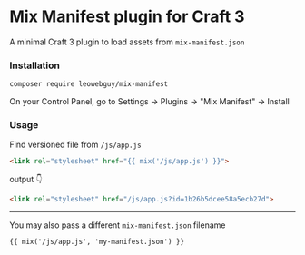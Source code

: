 Mix Manifest plugin for Craft 3
===

A minimal Craft 3 plugin to load assets from `mix-manifest.json`

### Installation

```bash
composer require leowebguy/mix-manifest
```

On your Control Panel, go to Settings → Plugins → "Mix Manifest" → Install

### Usage

Find versioned file from `/js/app.js`

```html
<link rel="stylesheet" href="{{ mix('/js/app.js') }}">
```

output 👇

```html
<link rel="stylesheet" href="/js/app.js?id=1b26b5dcee58a5ecb27d">
```

---

You may also pass a different `mix-manifest.json` filename

`{{ mix('/js/app.js', 'my-manifest.json') }}`
